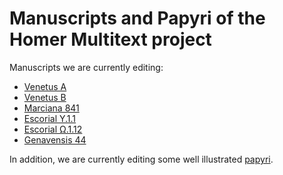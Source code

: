 # Manuscripts and Papyri of the Homer Multitext project #

Manuscripts we are currently editing:

- [Venetus A](venetusA.html)
- [Venetus B](venetusB.html)
- [Marciana 841](marciana841.html)
- [Escorial Y.1.1](upsilon-1-1.html)
- [Escorial Ω.1.12](omega-1-12.html)
- [Genavensis 44](genavensis44.html)

In addition, we are currently editing some well illustrated [papyri](papyri.html).